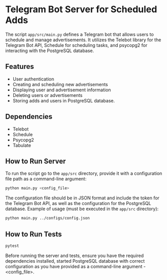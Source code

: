 # Telegram Bot Server for Scheduled Adds

The script `app/src/main.py` defines a Telegram bot that allows users to schedule and manage advertisements. It utilizes the Telebot library for the Telegram Bot API, Schedule for scheduling tasks, and psycopg2 for interacting with the PostgreSQL database.

## Features

- User authentication
- Creating and scheduling new advertisements
- Displaying user and advertisement information
- Deleting users or advertisements
- Storing adds and users in PostgreSQL database.

## Dependencies

- Telebot
- Schedule
- Psycopg2
- Tabulate

## How to Run Server

To run the script go to the `app/src` directory, provide it with a configuration file path as a command-line argument:

```bash
python main.py <config_file>
```

The configuration file should be in JSON format and include the token for the Telegram Bot API, as well as the configuration for the PostgreSQL database.
Example of usage (must be executed in the `app/src` directory):

```bash
python main.py ../configs/config.json
```

## How to Run Tests
```bash
pytest
```
Before running the server and tests, ensure you have the required dependencies installed, started PostgreSQL database with correct configuration as you have provided as a command-line argument - <config_file>.

